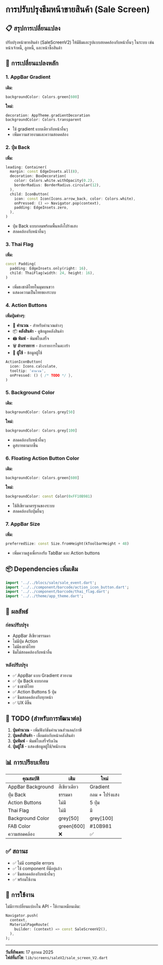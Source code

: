 # การปรับปรุงธีมหน้าขายสินค้า (Sale Screen)

## 📋 สรุปการเปลี่ยนแปลง

ปรับปรุงหน้าขายสินค้า (SaleScreenV2) ให้มีธีมและรูปแบบสอดคล้องกับหน้าอื่นๆ ในระบบ เช่น หน้าเจ้าหนี้, ลูกหนี้, และหน้าซื้อสินค้า

## 🎨 การเปลี่ยนแปลงหลัก

### 1. AppBar Gradient
**เดิม:**
```dart
backgroundColor: Colors.green[600]
```

**ใหม่:**
```dart
decoration: AppTheme.gradientDecoration
backgroundColor: Colors.transparent
```

- ใช้ gradient แบบเดียวกับหน้าอื่นๆ
- เพิ่มความสวยงามและความสอดคล้อง

### 2. ปุ่ม Back
**เพิ่ม:**
```dart
leading: Container(
  margin: const EdgeInsets.all(8),
  decoration: BoxDecoration(
    color: Colors.white.withOpacity(0.2),
    borderRadius: BorderRadius.circular(12),
  ),
  child: IconButton(
    icon: const Icon(Icons.arrow_back, color: Colors.white),
    onPressed: () => Navigator.pop(context),
    padding: EdgeInsets.zero,
  ),
)
```

- ปุ่ม Back แบบกลมพร้อมพื้นหลังโปร่งแสง
- สอดคล้องกับหน้าอื่นๆ

### 3. Thai Flag
**เพิ่ม:**
```dart
const Padding(
  padding: EdgeInsets.only(right: 16),
  child: ThaiFlag(width: 24, height: 16),
)
```

- เพิ่มธงชาติไทยในมุมบนขวา
- แสดงความเป็นไทยของระบบ

### 4. Action Buttons
**เพิ่มปุ่มต่างๆ:**
- 🧮 **คำนวณ** - สำหรับคำนวณต่างๆ
- 📦 **คลังสินค้า** - ดูข้อมูลคลังสินค้า
- 🖨️ **พิมพ์** - พิมพ์ใบเสร็จ
- 🗑️ **ล้างรายการ** - ล้างรายการในตะกร้า
- 👤 **ผู้ใช้** - ข้อมูลผู้ใช้

```dart
ActionIconButton(
  icon: Icons.calculate,
  tooltip: 'คำนวณ',
  onPressed: () { /* TODO */ },
)
```

### 5. Background Color
**เดิม:**
```dart
backgroundColor: Colors.grey[50]
```

**ใหม่:**
```dart
backgroundColor: Colors.grey[100]
```

- สอดคล้องกับหน้าอื่นๆ
- ดูสบายตามากขึ้น

### 6. Floating Action Button Color
**เดิม:**
```dart
backgroundColor: Colors.green[600]
```

**ใหม่:**
```dart
backgroundColor: const Color(0xFF10B981)
```

- ใช้สีเขียวมาตรฐานของระบบ
- สอดคล้องกับปุ่มอื่นๆ

### 7. AppBar Size
**เพิ่ม:**
```dart
preferredSize: const Size.fromHeight(kToolbarHeight + 48)
```

- เพิ่มความสูงเพื่อรองรับ TabBar และ Action buttons

## 📦 Dependencies เพิ่มเติม

```dart
import '../../blocs/sale/sale_event.dart';
import '../../component/barcode/action_icon_button.dart';
import '../../component/barcode/thai_flag.dart';
import '../../theme/app_theme.dart';
```

## 🎯 ผลลัพธ์

### ก่อนปรับปรุง
- AppBar สีเขียวธรรมดา
- ไม่มีปุ่ม Action
- ไม่มีธงชาติไทย
- ธีมไม่สอดคล้องกับหน้าอื่น

### หลังปรับปรุง
- ✅ AppBar แบบ Gradient สวยงาม
- ✅ ปุ่ม Back แบบกลม
- ✅ ธงชาติไทย
- ✅ Action Buttons 5 ปุ่ม
- ✅ ธีมสอดคล้องกับทุกหน้า
- ✅ UX ดีขึ้น

## 🔧 TODO (สำหรับการพัฒนาต่อ)

1. **ปุ่มคำนวณ** - เพิ่มฟังก์ชันคำนวณส่วนลด/ภาษี
2. **ปุ่มคลังสินค้า** - เชื่อมต่อกับหน้าคลังสินค้า
3. **ปุ่มพิมพ์** - พิมพ์ใบเสร็จรับเงิน
4. **ปุ่มผู้ใช้** - แสดงข้อมูลผู้ใช้/พนักงาน

## 📊 การเปรียบเทียบ

| คุณสมบัติ | เดิม | ใหม่ |
|-----------|------|------|
| AppBar Background | สีเขียวเดียว | Gradient |
| ปุ่ม Back | ธรรมดา | กลม + โปร่งแสง |
| Action Buttons | ไม่มี | 5 ปุ่ม |
| Thai Flag | ไม่มี | มี |
| Background Color | grey[50] | grey[100] |
| FAB Color | green[600] | #10B981 |
| ความสอดคล้อง | ❌ | ✅ |

## ✅ สถานะ

- ✅ ไม่มี compile errors
- ✅ ใช้ component ที่มีอยู่แล้ว
- ✅ ธีมสอดคล้องกับหน้าอื่นๆ
- ✅ พร้อมใช้งาน

## 🚀 การใช้งาน

ไม่มีการเปลี่ยนแปลงใน API - ใช้งานเหมือนเดิม:

```dart
Navigator.push(
  context,
  MaterialPageRoute(
    builder: (context) => const SaleScreenV2(),
  ),
);
```

---

**วันที่อัพเดท:** 17 ตุลาคม 2025  
**ไฟล์ที่แก้ไข:** `lib/screens/saleV2/sale_screen_V2.dart`
